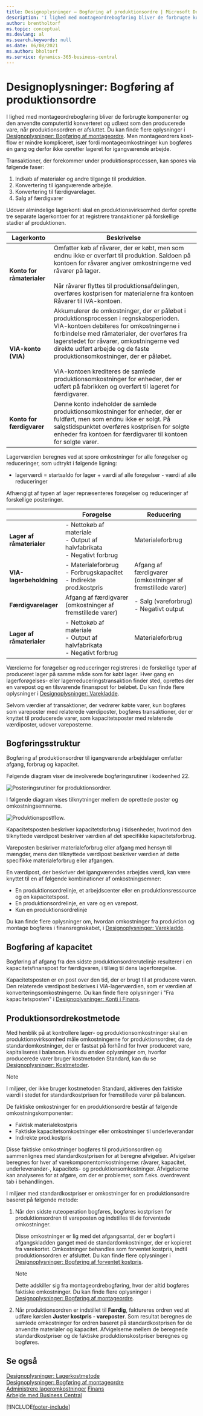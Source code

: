 ```yaml
---
title: Designoplysninger – Bogføring af produktionsordre | Microsoft Docs
description: 'I lighed med montageordrebogføring bliver de forbrugte komponenter og den anvendte computertid konverteret og udlæst som den producerede vare, når produktionsordren er afsluttet.'
author: brentholtorf
ms.topic: conceptual
ms.devlang: al
ms.search.keywords: null
ms.date: 06/08/2021
ms.author: bholtorf
ms.service: dynamics-365-business-central
---
```

# Designoplysninger: Bogføring af produktionsordre
I lighed med montageordrebogføring bliver de forbrugte komponenter og den anvendte computertid konverteret og udlæst som den producerede vare, når produktionsordren er afsluttet. Du kan finde flere oplysninger i [Designoplysninger: Bogføring af montageordre](design-details-assembly-order-posting.md). Men montageordrers kost-flow er mindre kompliceret, især fordi montageomkostninger kun bogføres én gang og derfor ikke opretter lageret for igangværende arbejde.


Transaktioner, der forekommer under produktionsprocessen, kan spores via følgende faser:  

1.  Indkøb af materialer og andre tilgange til produktion.  
2.  Konvertering til igangværende arbejde.  
3.  Konvertering til færdigvarelager.  
4.  Salg af færdigvarer  

Udover almindelige lagerkonti skal en produktionsvirksomhed derfor oprette tre separate lagerkontoer for at registrere transaktioner på forskellige stadier af produktionen.  

|Lagerkonto|Beskrivelse|  
|-----------------------|---------------------------------------|  
|**Konto for råmaterialer**|Omfatter køb af råvarer, der er købt, men som endnu ikke er overført til produktion. Saldoen på kontoen for råvarer angiver omkostningerne ved råvarer på lager.<br /><br /> Når råvarer flyttes til produktionsafdelingen, overføres kostprisen for materialerne fra kontoen Råvarer til IVA-kontoen.|  
|**VIA-konto (VIA)**|Akkumulerer de omkostninger, der er påløbet i produktionsprocessen i regnskabsperioden. VIA-kontoen debiteres for omkostningerne i forbindelse med råmaterialer, der overføres fra lagerstedet for råvarer, omkostningerne ved direkte udført arbejde og de faste produktionsomkostninger, der er påløbet.<br /><br /> VIA-kontoen krediteres de samlede produktionsomkostninger for enheder, der er udført på fabrikken og overført til lageret for færdigvarer.|  
|**Konto for færdigvarer**|Denne konto indeholder de samlede produktionsomkostninger for enheder, der er fuldført, men som endnu ikke er solgt. På salgstidspunktet overføres kostprisen for solgte enheder fra kontoen for færdigvarer til kontoen for solgte varer.|  

Lagerværdien beregnes ved at spore omkostninger for alle forøgelser og reduceringer, som udtrykt i følgende ligning:  

* lagerværdi = startsaldo for lager + værdi af alle forøgelser - værdi af alle reduceringer  

Afhængigt af typen af lager repræsenteres forøgelser og reduceringer af forskellige posteringer.  

||Forøgelse|Reducering|  
|-|---------------|---------------|  
|**Lager af råmaterialer**|-   Nettokøb af materiale<br />-   Output af halvfabrikata<br />-   Negativt forbrug|Materialeforbrug|  
|**VIA-lagerbeholdning**|-   Materialeforbrug<br />-   Forbrugskapacitet<br />-   Indirekte prod.kostpris|Afgang af færdigvarer (omkostninger af fremstillede varer)|  
|**Færdigvarelager**|Afgang af færdigvarer (omkostninger af fremstillede varer)|-   Salg (vareforbrug)<br />-   Negativt output|  
|**Lager af råmaterialer**|-   Nettokøb af materiale<br />-   Output af halvfabrikata<br />-   Negativt forbrug|Materialeforbrug|  

Værdierne for forøgelser og reduceringer registreres i de forskellige typer af produceret lager på samme måde som for købt lager. Hver gang en lagerforøgelses- eller lagerreduceringstransaktion finder sted, oprettes der en varepost og en tilsvarende finanspost for beløbet. Du kan finde flere oplysninger i [Designoplysninger: Varekladde](design-details-inventory-posting.md).  

Selvom værdier af transaktioner, der vedrører købte varer, kun bogføres som vareposter med relaterede værdiposter, bogføres transaktioner, der er knyttet til producerede varer, som kapacitetsposter med relaterede værdiposter, udover vareposterne.  

## Bogføringsstruktur  
Bogføring af produktionsordrer til igangværende arbejdslager omfatter afgang, forbrug og kapacitet.  

Følgende diagram viser de involverede bogføringsrutiner i kodeenhed 22.  

![Posteringsrutiner for produktionsordrer.](media/design_details_inventory_costing_14_production_posting_1.png "Posteringsrutiner for produktionsordrer")  

I følgende diagram vises tilknytninger mellem de oprettede poster og omkostningsemnerne.  

![Produktionspostflow.](media/design_details_inventory_costing_14_production_posting_2.png "Produktionspostflow")  

Kapacitetsposten beskriver kapacitetsforbrug i tidsenheder, hvorimod den tilknyttede værdipost beskriver værdien af det specifikke kapacitetsforbrug.  

Vareposten beskriver materialeforbrug eller afgang med hensyn til mængder, mens den tilknyttede værdipost beskriver værdien af dette specifikke materialeforbrug eller afgangen.  

En værdipost, der beskriver det igangværendes arbejdes værdi, kan være knyttet til en af følgende kombinationer af omkostningsemner:  

-   En produktionsordrelinje, et arbejdscenter eller en produktionsressource og en kapacitetspost.  
-   En produktionsordrelinje, en vare og en varepost.  
-   Kun en produktionsordrelinje  

Du kan finde flere oplysninger om, hvordan omkostninger fra produktion og montage bogføres i finansregnskabet, i [Designoplysninger: Varekladde](design-details-inventory-posting.md).  

## Bogføring af kapacitet  
Bogføring af afgang fra den sidste produktionsordrerutelinje resulterer i en kapacitetsfinanspost for færdigvaren, i tillæg til dens lagerforøgelse.  

 Kapacitetsposten er en post over den tid, der er brugt til at producere varen. Den relaterede værdipost beskrives i VIA-lagerværdien, som er værdien af konverteringsomkostningerne. Du kan finde flere oplysninger i "Fra kapacitetsposten" i [Designoplysninger: Konti i Finans](design-details-accounts-in-the-general-ledger.md).  

## Produktionsordrekostmetode  
 Med henblik på at kontrollere lager- og produktionsomkostninger skal en produktionsvirksomhed måle omkostningerne for produktionsordrer, da de standardomkostninger, der er fastsat på forhånd for hver produceret vare, kapitaliseres i balancen. Hvis du ønsker oplysninger om, hvorfor producerede varer bruger kostmetoden Standard, kan du se [Designoplysninger: Kostmetoder](design-details-costing-methods.md).  

> [!NOTE]  
>  I miljøer, der ikke bruger kostmetoden Standard, aktiveres den faktiske værdi i stedet for standardkostprisen for fremstillede varer på balancen.  

De faktiske omkostninger for en produktionsordre består af følgende omkostningskomponenter:  

-   Faktisk materialekostpris  
-   Faktiske kapacitetsomkostninger eller omkostninger til underleverandør  
-   Indirekte prod.kostpris  

Disse faktiske omkostninger bogføres til produktionsordren og sammenlignes med standardkostprisen for at beregne afvigelser. Afvigelser beregnes for hver af varekomponentomkostningerne: råvarer, kapacitet, underleverandør-, kapacitets- og produktionsomkostninger. Afvigelserne kan analyseres for at afgøre, om der er problemer, som f.eks. overdrevent tab i behandlingen.  

I miljøer med standardkostpriser er omkostninger for en produktionsordre baseret på følgende metode:  

1.  Når den sidste ruteoperation bogføres, bogføres kostprisen for produktionsordren til vareposten og indstilles til de forventede omkostninger.  

    Disse omkostninger er lig med det afgangsantal, der er bogført i afgangskladden ganget med de standardomkostninger, der er kopieret fra varekortet. Omkostninger behandles som forventet kostpris, indtil produktionsordren er afsluttet. Du kan finde flere oplysninger i [Designoplysninger: Bogføring af forventet kostpris](design-details-expected-cost-posting.md).  

    > [!NOTE]  
    >  Dette adskiller sig fra montageordrebogføring, hvor der altid bogføres faktiske omkostninger. Du kan finde flere oplysninger i [Designoplysninger: Bogføring af montageordre](design-details-assembly-order-posting.md).  
2.  Når produktionsordren er indstillet til **Færdig**, faktureres ordren ved at udføre kørslen **Juster kostpris - vareposter**. Som resultat beregnes de samlede omkostninger for ordren baseret på standardkostprisen for de anvendte materialer og kapacitet. Afvigelserne mellem de beregnede standardkostpriser og de faktiske produktionskostpriser beregnes og bogføres.  

## Se også  
 [Designoplysninger: Lagerkostmetode](design-details-inventory-costing.md)   
 [Designoplysninger: Bogføring af montageordre](design-details-assembly-order-posting.md)  
 [Administrere lageromkostninger](finance-manage-inventory-costs.md) [Finans](finance.md)  
 [Arbejde med Business Central](ui-work-product.md)


[!INCLUDE[footer-include](includes/footer-banner.md)]